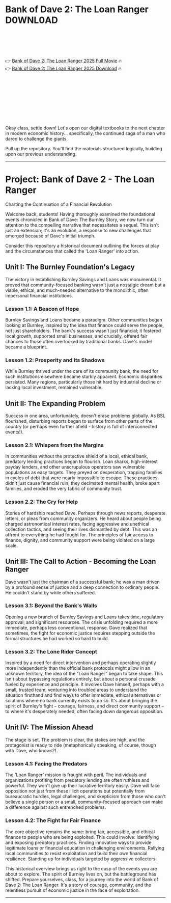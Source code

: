 # Bank of Dave 2: The Loan Ranger D0WNL0AD

<br><br><br><br>


👉 <a href="https://Scott-whitboystalil1975.github.io/yzeondjpvl/">Bank of Dave 2: The Loan Ranger 2025 Full Movie</a> 🔥
<br>
👉 <a href="https://Scott-whitboystalil1975.github.io/yzeondjpvl/">Bank of Dave 2: The Loan Ranger 2025 Download</a> 🔥


<br><br><br><br><br><br><br><br>


Okay class, settle down! Let's open our digital textbooks to the next chapter in modern economic history... specifically, the continued saga of a man who dared to challenge the giants.

Pull up the repository. You'll find the materials structured logically, building upon our previous understanding.

---

# Project: Bank of Dave 2 - The Loan Ranger

Charting the Continuation of a Financial Revolution

Welcome back, students! Having thoroughly examined the foundational events chronicled in Bank of Dave: The Burnley Story, we now turn our attention to the compelling narrative that necessitates a sequel. This isn't just an extension; it's an evolution, a response to new challenges that emerged because of Dave's initial triumph.

Consider this repository a historical document outlining the forces at play and the circumstances that called the 'Loan Ranger' into action.

## Unit I: The Burnley Foundation's Legacy

The victory in establishing Burnley Savings and Loans was monumental. It proved that community-focused banking wasn't just a nostalgic dream but a viable, ethical, and much-needed alternative to the monolithic, often impersonal financial institutions.

### Lesson 1.1: A Beacon of Hope

   Burnley Savings and Loans became a paradigm. Other communities began looking at Burnley, inspired by the idea that finance could serve the people, not just shareholders.
   The bank's success wasn't just financial; it fostered local growth, supported small businesses, and crucially, offered fair chances to those often overlooked by traditional banks. Dave's model became a blueprint.

### Lesson 1.2: Prosperity and Its Shadows

   While Burnley thrived under the care of its community bank, the need for such institutions elsewhere became starkly apparent.
   Economic disparities persisted. Many regions, particularly those hit hard by industrial decline or lacking local investment, remained vulnerable.

## Unit II: The Expanding Problem

Success in one area, unfortunately, doesn't erase problems globally. As BSL flourished, disturbing reports began to surface from other parts of the country (or perhaps even further afield - history is full of interconnected events!).

### Lesson 2.1: Whispers from the Margins

   In communities without the protective shield of a local, ethical bank, predatory lending practices began to flourish.
   Loan sharks, high-interest payday lenders, and other unscrupulous operators saw vulnerable populations as easy targets. They preyed on desperation, trapping families in cycles of debt that were nearly impossible to escape.
   These practices didn't just cause financial ruin; they decimated mental health, broke apart families, and eroded the very fabric of community trust.

### Lesson 2.2: The Cry for Help

   Stories of hardship reached Dave. Perhaps through news reports, desperate letters, or pleas from community organizers.
   He heard about people being charged astronomical interest rates, facing aggressive and unethical collection tactics, and seeing their lives dismantled by debt.
   This was an affront to everything he had fought for. The principles of fair access to finance, dignity, and community support were being violated on a large scale.

## Unit III: The Call to Action - Becoming the Loan Ranger

Dave wasn't just the chairman of a successful bank; he was a man driven by a profound sense of justice and a deep connection to ordinary people. He couldn't stand by while others suffered.

### Lesson 3.1: Beyond the Bank's Walls

   Opening a new branch of Burnley Savings and Loans takes time, regulatory approval, and significant resources. The crisis unfolding required a more immediate, perhaps less conventional, response.
   Dave realized that sometimes, the fight for economic justice requires stepping outside the formal structures he had worked so hard to build.

### Lesson 3.2: The Lone Rider Concept

   Inspired by a need for direct intervention and perhaps operating slightly more independently than the official bank protocols might allow in an unknown territory, the idea of the "Loan Ranger" began to take shape.
   This isn't about bypassing regulations entirely, but about a personal crusade fueled by experience and principle. It involves Dave himself, perhaps with a small, trusted team, venturing into troubled areas to understand the situation firsthand and find ways to offer immediate, ethical alternatives or solutions where no bank currently exists to do so.
   It's about bringing the spirit of Burnley's fight – courage, fairness, and direct community support – to where it's desperately needed, often facing down dangerous opposition.

## Unit IV: The Mission Ahead

The stage is set. The problem is clear, the stakes are high, and the protagonist is ready to ride (metaphorically speaking, of course, though with Dave, who knows?).

### Lesson 4.1: Facing the Predators

   The 'Loan Ranger' mission is fraught with peril. The individuals and organizations profiting from predatory lending are often ruthless and powerful. They won't give up their lucrative territory easily.
   Dave will face opposition not just from these illicit operations but potentially from bureaucratic hurdles, legal challenges, and skepticism from those who don't believe a single person or a small, community-focused approach can make a difference against such entrenched problems.

### Lesson 4.2: The Fight for Fair Finance

   The core objective remains the same: bring fair, accessible, and ethical finance to people who are being exploited.
   This could involve:
       Identifying and exposing predatory practices.
       Finding innovative ways to provide legitimate loans or financial education in challenging environments.
       Rallying local communities to resist exploitation and build their own financial resilience.
       Standing up for individuals targeted by aggressive collectors.

This historical overview brings us right to the cusp of the events you are about to explore. The spirit of Burnley lives on, but the battleground has shifted. Prepare yourselves, class, for a journey into the world of Bank of Dave 2: The Loan Ranger. It's a story of courage, community, and the relentless pursuit of economic justice in the face of exploitation.

---

